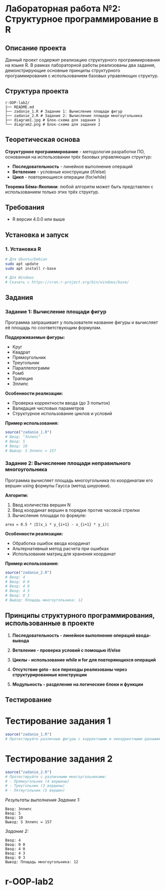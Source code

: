# Лабораторная работа №2: Структурное программирование в R

## Описание проекта
Данный проект содержит реализацию структурного программирования на языке R. В рамках лабораторной работы реализованы два задания, демонстрирующие основные принципы структурного программирования с использованием базовых управляющих структур.

## Структура проекта
```
r-OOP-lab2/
├── README.md
├── zadanie_1.R # Задание 1: Вычисление площади фигур
├── zadanie_2.R # Задание 2: Вычисление площади многоугольника
├── diagram1.jpg # Блок-схема для задания 1
└── diagram2.png # Блок-схема для задания 2
```


## Теоретическая основа
**Структурное программирование** - методология разработки ПО, основанная на использовании трёх базовых управляющих структур:
- **Последовательность** - линейное выполнение операций
- **Ветвление** - условные конструкции (if/else)
- **Цикл** - повторяющиеся операции (for/while)

**Теорема Бёма-Якопини**: любой алгоритм может быть представлен с использованием только этих трёх структур.

## Требования
- R версии 4.0.0 или выше

## Установка и запуск

### 1. Установка R
```bash
# Для Ubuntu/Debian
sudo apt update
sudo apt install r-base

# Для Windows
# Скачать с https://cran.r-project.org/bin/windows/base/
```

## Задания

### Задание 1: Вычисление площади фигур
Программа запрашивает у пользователя название фигуры и вычисляет её площадь по соответствующим формулам.

**Поддерживаемые фигуры:**
- Круг
- Квадрат  
- Прямоугольник
- Треугольник
- Параллелограмм
- Ромб
- Трапеция
- Эллипс

**Особенности реализации:**
- Проверка корректности ввода (до 3 попыток)
- Валидация числовых параметров
- Структурное использование циклов и условий

**Пример использования:**
```r
source("zadanie_1.R")
# Ввод: "Эллипс"
# Ввод: 5
# Ввод: 10
# Вывод: S Эллипс = 157
```

### Задание 2: Вычисление площади неправильного многоугольника
Программа вычисляет площадь многоугольника по координатам его вершин using формулы Гаусса (метод шнуровки).

**Алгоритм:**

1. Ввод количества вершин N
2. Ввод координат вершин в порядке против часовой стрелки
3. Вычисление площади по формуле:
```
area = 0.5 * |Σ(x_i * y_{i+1} - x_{i+1} * y_i)|
```

**Особенности реализации:**

- Обработка ошибок ввода координат
- Альтернативный метод расчета при ошибках
- Использование матриц для хранения координат

**Пример использования:**
```r
source("zadanie_2.R")
# Ввод: 4
# Ввод: 0 0
# Ввод: 4 0  
# Ввод: 4 3
# Ввод: 0 3
# Вывод: Площадь многоугольника: 12
```

## Принципы структурного программирования, использованные в проекте
1. **Последовательность - линейное выполнение операций ввода-вывода**

2. **Ветвление - проверка условий с помощью if/else**
3. **Циклы - использование while и for для повторяющихся операций**
4. **Отсутствие goto - все переходы реализованы через структурированные конструкции**
5. **Модульность - разделение на логические блоки и функции**

## Тестирование

# Тестирование задания 1
```r
source("zadanie_1.R")
# Протестируйте различные фигуры с корректными и некорректными данными
```

# Тестирование задания 2
```r
source("zadanie_2.R")
# Протестируйте с различными многоугольниками:
# - Прямоугольник (4 вершины)
# - Треугольник (3 вершины) 
# - Пятиугольник (5 вершин)
```

*Результаты выполнения*
*Задание 1:*
```
Ввод: Эллипс
Ввод: 5
Ввод: 10
Вывод: S Эллипс = 157
```

*Задание 2:*
```
Ввод: 4
Ввод: 0 0
Ввод: 4 0
Ввод: 4 3  
Ввод: 0 3
Вывод: Площадь многоугольника: 12
```

# r-OOP-lab2